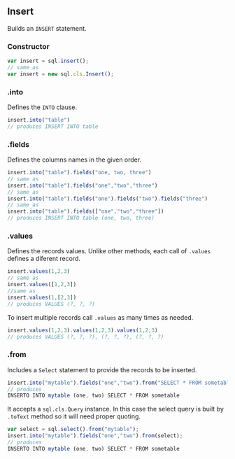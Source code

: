 ## Insert

Builds an `INSERT` statement.

### Constructor

```js
var insert = sql.insert();
// same as
var insert = new sql.cls.Insert();
```

### .into

Defines the `INTO` clause.

```js
insert.into("table")
// produces INSERT INTO table
```

### .fields

Defines the columns names in the given order.

```js
insert.into("table").fields("one, two, three")
// same as
insert.into("table").fields("one","two","three")
// same as
insert.into("table").fields("one").fields("two").fields("three")
// same as
insert.into("table").fields(["one","two","three"])
// produces INSERT INTO table (one, two, three)
```

### .values

Defines the records values. Unlike other methods, each call of `.values` defines a diferent record.

```js
insert.values(1,2,3)
// same as
insert.values([1,2,3])
//same as
insert.values(1,[2,3])
// produces VALUES (?, ?, ?)
```

To insert multiple records call `.values` as many times as needed.

```js
insert.values(1,2,3).values(1,2,3).values(1,2,3)
// produces VALUES (?, ?, ?), (?, ?, ?), (?, ?, ?)
```

### .from

Includes a `Select` statement to provide the records to be inserted.

```js
insert.into("mytable").fields("one","two").from("SELECT * FROM sometable");
// produces
INSERTO INTO mytable (one, two) SELECT * FROM sometable
```

It accepts a `sql.cls.Query` instance. In this case the select query is built by `.toText` method so it will need proper quoting.

```js
var select = sql.select().from("mytable");
insert.into("mytable").fields("one","two").from(select);
// produces
INSERTO INTO mytable (one, two) SELECT * FROM sometable
```
